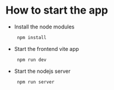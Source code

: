 

# How to start the app

- Install the node modules 

    ```javascript
     npm install
    ```
- Start the frontend vite app

    ```javascript
     npm run dev
    ```
- Start the nodejs server

    ```javascript
     npm run server
    ```

